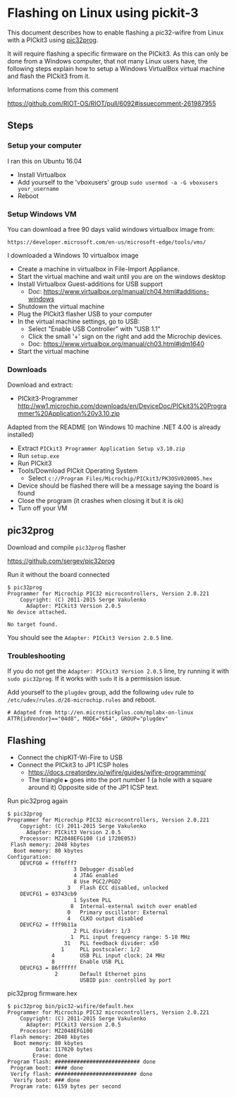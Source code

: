 Flashing on Linux using pickit-3
================================

This document describes how to enable flashing a pic32-wifire from Linux with a
PICkit3 using [pic32prog](https://github.com/sergev/pic32prog).

It will require flashing a specific firmware on the PICkit3.
As this can only be done from a Windows computer, that not many Linux users
have, the following steps explain how to setup a Windows VirtualBox virtual
machine and flash the PICkit3 from it.

Informations come from this comment

https://github.com/RIOT-OS/RIOT/pull/6092#issuecomment-261987955


Steps
-----

### Setup your computer

I ran this on Ubuntu 16.04

* Install Virtualbox
* Add yourself to the 'vboxusers' group
  `sudo usermod -a -G vboxusers your_username`
* Reboot

### Setup Windows VM

You can download a free 90 days valid windows virtualbox image from:

    https://developer.microsoft.com/en-us/microsoft-edge/tools/vms/

I downloaded a Windows 10 virtualbox image

* Create a machine in virtualbox in File-Import Appliance.
* Start the virtual machine and wait until you are on the windows desktop
* Install Virtualbox Guest-additions for USB support
  * Doc: https://www.virtualbox.org/manual/ch04.html#additions-windows
* Shutdown the virtual machine
* Plug the PICkit3 flasher USB to your computer
* In the virtual machine settings, go to USB:
  * Select "Enable USB Controller" with "USB 1.1"
  * Click the small '+' sign on the right and add the Microchip devices.
  * Doc: https://www.virtualbox.org/manual/ch03.html#idm1640
* Start the virtual machine

### Downloads

Download and extract:

* PICkit3-Programmer http://ww1.microchip.com/downloads/en/DeviceDoc/PICkit3%20Programmer%20Application%20v3.10.zip

Adapted from the README (on Windows 10 machine .NET 4.00 is already installed)

* Extract `PICkit3 Programmer Application Setup v3.10.zip`
* Run `setup.exe`
* Run PICkit3
* Tools/Download PICkit Operating System
  * Select `c://Program Files/Microchip/PICkit3/PK3OSV020005.hex`
* Device should be flashed there will be a message saying the board is found
* Close the program (it crashes when closing it but it is ok)
* Turn off your VM


pic32prog
---------

Download and compile `pic32prog` flasher

https://github.com/sergev/pic32prog

Run it without the board connected

```
$ pic32prog
Programmer for Microchip PIC32 microcontrollers, Version 2.0.221
    Copyright: (C) 2011-2015 Serge Vakulenko
      Adapter: PICkit3 Version 2.0.5
No device attached.

No target found.
```
You should see the `Adapter: PICkit3 Version 2.0.5` line.

### Troubleshooting

If you do not get the `Adapter: PICkit3 Version 2.0.5` line,
try running it with `sudo pic32prog`. If it works with `sudo` it is a
permission issue.

Add yourself to the `plugdev` group, add the following `udev` rule to
`/etc/udev/rules.d/26-microchip.rules` and reboot.

```
# Adapted from http://en.microstickplus.com/mplabx-on-linux
ATTR{idVendor}=="04d8", MODE="664", GROUP="plugdev"
```

Flashing
--------

* Connect the chipKIT-Wi-Fire to USB
* Connect the PICkit3 to JP1 ICSP holes
  * https://docs.creatordev.io/wifire/guides/wifire-programming/
  * The triangle `▶` goes into the port number 1 (a hole with a square around it)
    Opposite side of the JP1 ICSP text.

Run pic32prog again

```
$ pic32prog
Programmer for Microchip PIC32 microcontrollers, Version 2.0.221
    Copyright: (C) 2011-2015 Serge Vakulenko
      Adapter: PICkit3 Version 2.0.5
    Processor: MZ2048EFG100 (id 1720E053)
 Flash memory: 2048 kbytes
  Boot memory: 80 kbytes
Configuration:
    DEVCFG0 = fff6fff7
                     3 Debugger disabled
                     4 JTAG enabled
                     8 Use PGC2/PGD2
                   3   Flash ECC disabled, unlocked
    DEVCFG1 = 03743cb9
                     1 System PLL
                    8  Internal-external switch over enabled
                   0   Primary oscillator: External
                   4   CLKO output disabled
    DEVCFG2 = fff9b11a
                     2 PLL divider: 1/3
                    1  PLL input frequency range: 5-10 MHz
                  31   PLL feedback divider: x50
                 1     PLL postscaler: 1/2
              4        USB PLL input clock: 24 MHz
              8        Enable USB PLL
    DEVCFG3 = 86ffffff
               2       Default Ethernet pins
                       USBID pin: controlled by port
```

pic32prog firmware.hex

```
$ pic32prog bin/pic32-wifire/default.hex
Programmer for Microchip PIC32 microcontrollers, Version 2.0.221
    Copyright: (C) 2011-2015 Serge Vakulenko
      Adapter: PICkit3 Version 2.0.5
    Processor: MZ2048EFG100
 Flash memory: 2048 kbytes
  Boot memory: 80 kbytes
         Data: 117020 bytes
        Erase: done
Program flash: ########################### done
 Program boot: #### done
 Verify flash: ########################## done
  Verify boot: ### done
 Program rate: 6159 bytes per second
```
